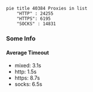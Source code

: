 
```mermaid
pie title 40384 Proxies in list
    "HTTP" : 24255
    "HTTPS": 6195
    "SOCKS" : 14831
```

### Some Info
#### Average Timeout

- mixed: 3.1s
- http: 1.5s
- https: 8.7s
- socks: 6.5s